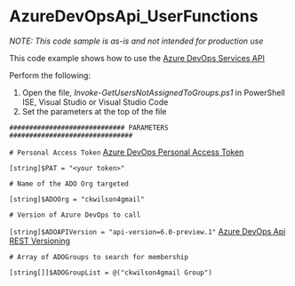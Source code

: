 # AzureDevOpsApi_UserFunctions
_NOTE: This code sample is as-is and not intended for production use_

This code example shows how to use the [Azure DevOps Services API](https://docs.microsoft.com/en-us/rest/api/azure/devops/?view=azure-devops-rest-6.1)

Perform the following:
1. Open the file, _Invoke-GetUsersNotAssignedToGroups.ps1_ in PowerShell ISE, Visual Studio or Visual Studio Code
2. Set the parameters at the top of the file

`############################# PARAMETERS ###############################`

`# Personal Access Token` [Azure DevOps Personal Access Token](https://docs.microsoft.com/en-us/azure/devops/organizations/accounts/use-personal-access-tokens-to-authenticate?view=azure-devops&tabs=preview-page)

`[string]$PAT = "<your token>"`

`# Name of the ADO Org targeted`

`[string]$ADOOrg = "ckwilson4gmail"`

`# Version of Azure DevOps to call`

`[string]$ADOAPIVersion = "api-version=6.0-preview.1"` [Azure DevOps Api REST Versioning](https://docs.microsoft.com/en-us/azure/devops/integrate/concepts/rest-api-versioning?view=azure-devops)

`# Array of ADOGroups to search for membership`

`[string[]]$ADOGroupList = @("ckwilson4gmail Group")`
